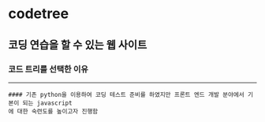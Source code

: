 # codetree

## 코딩 연습을 할 수 있는 웹 사이트

### 코드 트리를 선택한 이유
---
```
#### 기존 python을 이용하여 코딩 테스트 준비를 하였지만 프론트 엔드 개발 분야에서 기본이 되는 javascript
에 대한 숙련도를 높이고자 진행함   
```
